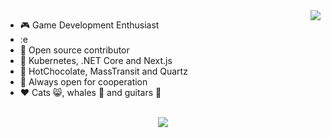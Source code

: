 <img align="right" src="https://github-readme-stats.vercel.app/api?username=stektpotet&count_private=true&show_icons=true&hide_title=true&hide=stars" />

- 🎮 Game Development Enthusiast
- :e
- 👀 Open source contributor
- 👾 Kubernetes, .NET Core and Next.js
- 👑 HotChocolate, MassTransit and Quartz
- 🤝 Always open for cooperation
- ❤️ Cats 😸, whales 🐳 and guitars 🎸

<br>

<div align="center">
   <img src="https://github-profile-trophy.vercel.app/?username=stektpotet&theme=flat&no-frame=true&margin-w=30" />
</div>
